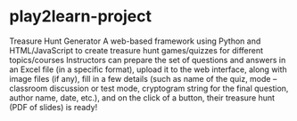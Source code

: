 # play2learn-project
Treasure Hunt Generator
A web-based framework using Python and HTML/JavaScript to create treasure hunt games/quizzes for different topics/courses
Instructors can prepare the set of questions and answers in an Excel file (in a specific format), upload it to the web interface, along with image files (if any), fill in a few details (such as name of the quiz, mode – classroom discussion or test mode, cryptogram string for the final question, author name, date, etc.), and on the click of a button, their treasure hunt (PDF of slides) is ready!
